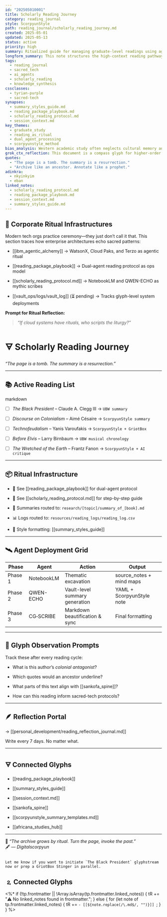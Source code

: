 ```yaml
---
id: "202505010001"
title: Scholarly Reading Journey
category: reading_journal
style: ScorpyunStyle
path: reading_journal/scholarly_reading_journey.md
created: 2025-05-01
updated: 2025-05-13
status: active
priority: high
summary: Ritualized guide for managing graduate-level readings using agent-based systems, sacred-tech workflow, and knowledge sovereignty protocols.
longform_summary: This note structures the high-context reading pathway through annotated archives, dual-agent summarization, and vault-anchored thematic extraction. All readings are processed through NotebookLM and QWEN-ECHO to ensure synthesis, alignment, and sacred formatting. 
tags:
  - reading_journal
  - sacred_tech
  - ai_agents
  - scholarly_reading
  - knowledge_synthesis
cssclasses:
  - tyrian-purple
  - sacred-tech
synapses:
  - summary_styles_guide.md
  - reading_package_playbook.md
  - scholarly_reading_protocol.md
  - session_context.md
key_themes:
  - graduate_study
  - reading_as_ritual
  - dual_agent_processing
  - scorpyunstyle_method
bias_analysis: Western academic study often neglects cultural memory and over-indexes on mechanical summarization. This protocol recenters interpretive precision, ancestral framing, and stylistic sovereignty.
grok_ctx_reflection: This document is a compass glyph for higher-order reading. It fuses sacred-tech structure with generative annotation, optimizing insight retention, critical synthesis, and Afrocentric recall.
quotes:
  - "The page is a tomb. The summary is a resurrection."
  - "Archive like an ancestor. Annotate like a prophet."
adinkra:
  - nkyinkyim
  - eban
linked_notes:
  - scholarly_reading_protocol.md
  - reading_package_playbook.md
  - session_context.md
  - summary_styles_guide.md
---
```

## 🏢 Corporate Ritual Infrastructures

Modern tech orgs practice ceremony—they just don’t call it that. This section traces how enterprise architectures echo sacred patterns:

- [[ibm_agentic_alchemy]] → WatsonX, Cloud Paks, and Terzo as agentic ritual
    
- [[reading_package_playbook]] → Dual-agent reading protocol as ops model
    
- [[scholarly_reading_protocol.md]] → NotebookLM and QWEN-ECHO as mythic scribes
    
- [[vault_ops/logs/vault_log]] (⏳ pending) → Tracks glyph-level system deployments
    

**Prompt for Ritual Reflection:**

> _“If cloud systems have rituals, who scripts the liturgy?”_
# 🜃 Scholarly Reading Journey  
_“The page is a tomb. The summary is a resurrection.”_

---

## 📚 Active Reading List

markdown
- [ ] *The Black President* – Claude A. Clegg III → `UBW summary`
- [ ] *Discourse on Colonialism* – Aimé Césaire → `ScorpyunStyle summary`
- [ ] *Technofeudalism* – Yanis Varoufakis → `ScorpyunStyle + GriotBox`
- [ ] *Before Elvis* – Larry Birnbaum → `UBW musical chronology`
- [ ] *The Wretched of the Earth* – Frantz Fanon → `ScorpyunStyle + AI critique`


---

## 📦 Ritual Infrastructure

- 🔧 See [[reading_package_playbook]] for dual-agent protocol
    
- 🎯 See [[scholarly_reading_protocol.md]] for step-by-step guide
    
- 🧠 Summaries routed to: `research/[topic]/summary_of_[book].md`
    
- 📊 Logs routed to: `resources/reading_logs/reading_log.csv`
    
- 🧬 Style formatting: [[summary_styles_guide]]
    

---

## 🛰️ Agent Deployment Grid

|Phase|Agent|Action|Output|
|---|---|---|---|
|Phase 1|NotebookLM|Thematic excavation|source_notes + mind maps|
|Phase 2|QWEN-ECHO|Vault-level summary generation|YAML + ScorpyunStyle note|
|Phase 3|CG‑SCRIBE|Markdown beautification & sync|Final formatting|

---

## 🔮 Glyph Observation Prompts

Track these after every reading cycle:

- What is this author’s _colonial antagonist_?
    
- Which quotes would an ancestor underline?
    
- What parts of this text align with [[sankofa_spine]]?
    
- How can this reading inform sacred-tech protocols?
    

---

## 🪶 Reflection Portal

→ [[personal_development/reading_reflection_journal.md]]

Write every 7 days. No matter what.

---

## 🜃 Connected Glyphs

- [[reading_package_playbook]]
    
- [[summary_styles_guide]]
    
- [[session_context.md]]
    
- [[sankofa_spine]]
    
- [[scorpyunstyle_summary_templates.md]]
    
- [[africana_studies_hub]]
    

---

📎 _“The archive grows by ritual. Turn the page, invoke the past.”_  
🖋️ — _Digitalscorpyun_

```

Let me know if you want to initiate `The Black President` glyphstream now or prep a GriotBox Stinger in parallel.
```
## 🄃 Connected Glyphs

<%*
if (!tp.frontmatter || !Array.isArray(tp.frontmatter.linked_notes)) {
  tR += "⚠️ No linked_notes found in frontmatter.";
} else {
  for (let note of tp.frontmatter.linked_notes) {
    tR += `- [[${note.replace(/\.md$/, "")}]]
`;
  }
}
%>
